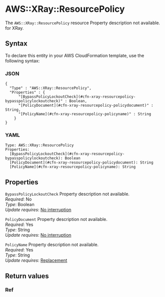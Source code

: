 # AWS::XRay::ResourcePolicy<a name="aws-resource-xray-resourcepolicy"></a>

<a name="aws-resource-xray-resourcepolicy-description"></a>The `AWS::XRay::ResourcePolicy` resource Property description not available\. for XRay\.

## Syntax<a name="aws-resource-xray-resourcepolicy-syntax"></a>

To declare this entity in your AWS CloudFormation template, use the following syntax:

### JSON<a name="aws-resource-xray-resourcepolicy-syntax.json"></a>

```
{
  "Type" : "AWS::XRay::ResourcePolicy",
  "Properties" : {
      "[BypassPolicyLockoutCheck](#cfn-xray-resourcepolicy-bypasspolicylockoutcheck)" : Boolean,
      "[PolicyDocument](#cfn-xray-resourcepolicy-policydocument)" : String,
      "[PolicyName](#cfn-xray-resourcepolicy-policyname)" : String
    }
}
```

### YAML<a name="aws-resource-xray-resourcepolicy-syntax.yaml"></a>

```
Type: AWS::XRay::ResourcePolicy
Properties: 
  [BypassPolicyLockoutCheck](#cfn-xray-resourcepolicy-bypasspolicylockoutcheck): Boolean
  [PolicyDocument](#cfn-xray-resourcepolicy-policydocument): String
  [PolicyName](#cfn-xray-resourcepolicy-policyname): String
```

## Properties<a name="aws-resource-xray-resourcepolicy-properties"></a>

`BypassPolicyLockoutCheck`  <a name="cfn-xray-resourcepolicy-bypasspolicylockoutcheck"></a>
Property description not available\.  
*Required*: No  
*Type*: Boolean  
*Update requires*: [No interruption](https://docs.aws.amazon.com/AWSCloudFormation/latest/UserGuide/using-cfn-updating-stacks-update-behaviors.html#update-no-interrupt)

`PolicyDocument`  <a name="cfn-xray-resourcepolicy-policydocument"></a>
Property description not available\.  
*Required*: Yes  
*Type*: String  
*Update requires*: [No interruption](https://docs.aws.amazon.com/AWSCloudFormation/latest/UserGuide/using-cfn-updating-stacks-update-behaviors.html#update-no-interrupt)

`PolicyName`  <a name="cfn-xray-resourcepolicy-policyname"></a>
Property description not available\.  
*Required*: Yes  
*Type*: String  
*Update requires*: [Replacement](https://docs.aws.amazon.com/AWSCloudFormation/latest/UserGuide/using-cfn-updating-stacks-update-behaviors.html#update-replacement)

## Return values<a name="aws-resource-xray-resourcepolicy-return-values"></a>

### Ref<a name="aws-resource-xray-resourcepolicy-return-values-ref"></a>